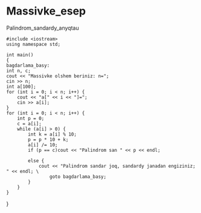 # Massivke_esep
Palindrom_sandardy_anyqtau

    #include <iostream>
    using namespace std;

    int main()
    {
    bagdarlama_basy:
    int n, c;
    cout << "Massivke olshem beriniz: n=";
    cin >> n;
    int a[100];
    for (int i = 0; i < n; i++) {
        cout << "a[" << i << "]=";
        cin >> a[i];
    }
    for (int i = 0; i < n; i++) {
        int p = 0;
        c = a[i];
        while (a[i] > 0) {
            int k = a[i] % 10;
            p = p * 10 + k;
            a[i] /= 10;
            if (p == c)cout << "Palindrom san " << p << endl;

            else {
                cout << "Palindrom sandar joq, sandardy janadan engiziniz; " << endl; \
                    goto bagdarlama_basy;
            }
        }
    }
}
